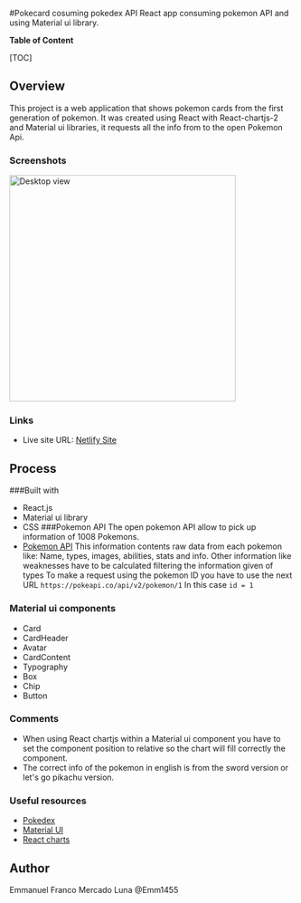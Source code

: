 #Pokecard cosuming pokedex API
React app consuming pokemon API and using Material ui library.

**Table of Content**

[TOC]

## Overview
This project is a web application that shows pokemon cards from the first generation of pokemon.
It was created using React with React-chartjs-2 and Material ui libraries, it requests all the info from to the open Pokemon Api.

### Screenshots

<picture>
    <img src="https://imgur.com/vY9QFFH.png" width= "400px" alt= "Desktop view">
</picture>

### Links

- Live site URL: [Netlify Site](#)

## Process
###Built with
- React.js
- Material ui library
- CSS
###Pokemon API
The open pokemon API allow to pick up information of 1008 Pokemons.
- [Pokemon API](https://pokeapi.co/?ref=public-apis)
This information contents raw data from each pokemon like: Name, types, images, abilities, stats and info. Other information like weaknesses have to be calculated filtering the information given of types
To make a request using the pokemon ID you have to use the next URL
`https://pokeapi.co/api/v2/pokemon/1`
In this case `id = 1`
### Material ui components
- Card
- CardHeader
- Avatar
- CardContent
- Typography
- Box
- Chip
- Button
### Comments
- When using React chartjs within a Material ui component you have to set the component position to relative so the chart will fill correctly the component.
- The correct info of the pokemon in english is from the sword version or let's go pikachu version.
### Useful resources
- [Pokedex](https://www.pokemon.com/us/pokedex)
- [Material UI](https://mui.com/)
- [React charts](https://react-chartjs-2.js.org/)
## Author
Emmanuel Franco Mercado Luna @Emm1455
